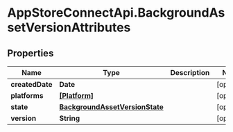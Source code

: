 # AppStoreConnectApi.BackgroundAssetVersionAttributes

## Properties

Name | Type | Description | Notes
------------ | ------------- | ------------- | -------------
**createdDate** | **Date** |  | [optional] 
**platforms** | [**[Platform]**](Platform.md) |  | [optional] 
**state** | [**BackgroundAssetVersionState**](BackgroundAssetVersionState.md) |  | [optional] 
**version** | **String** |  | [optional] 


